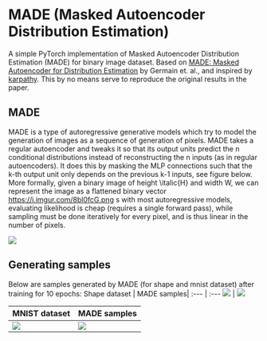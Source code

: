 # MADE (Masked Autoencoder Distribution Estimation)

A simple PyTorch implementation of Masked Autoencoder Distribution Estimation (MADE) for binary image dataset. 
Based on [MADE: Masked Autoencoder for Distribution Estimation](https://arxiv.org/abs/1502.03509) by Germain et. al., and inspired by [karpathy](https://github.com/karpathy/pytorch-made). This by no means serve to reproduce the original results in the paper.

## MADE
MADE is a type of autoregressive generative models which try to model the generation of images as a sequence of generation of pixels.
MADE takes a regular autoencoder and tweaks it so that its output units predict the n conditional distributions instead of reconstructing the n inputs (as in regular autoencoders). It does this by masking the MLP connections such that the k-th output unit only depends on the previous k-1 inputs, see figure below. More formally, given a binary image of height \italic{H} and width W, we can represent the image as a flattened binary vector https://i.imgur.com/8bl0fcG.png s with most autoregressive models, evaluating likelihood is cheap (requires a single forward pass), while sampling must be done iteratively for every pixel, and is thus linear in the number of pixels. 

![](https://i.imgur.com/Eq9A8Hz.png)


## Generating samples
Below are samples generated by MADE (for shape and mnist dataset) after training for 10 epochs:
Shape dataset | MADE samples| 
:--- | :---
![](https://i.imgur.com/4iU3eDY.png) | ![](https://i.imgur.com/x7tZ3H2.png)

MNIST dataset | MADE samples| 
:--- | :---
![](https://i.imgur.com/mlO1TuB.png) | ![](https://i.imgur.com/d9kQWV7.png)
